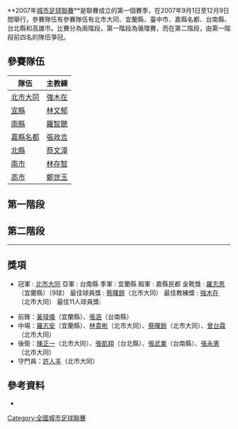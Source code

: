 **2007年[城市足球聯賽](https://zh.wikipedia.org/wiki/城市足球聯賽 "wikilink")**是聯賽成立的第一個賽季，在2007年9月1日至12月9日間舉行，參賽隊伍有參賽隊伍有北市大同、宜蘭縣、臺中市、嘉縣名都、台南縣、台北縣和高雄市。比賽分為兩階段，第一階段為循環賽，而在第二階段，由第一階段前四名的隊伍爭冠。

## 參賽隊伍

| 隊伍                                                      | 主教練                                                 |
| ------------------------------------------------------- | --------------------------------------------------- |
| [北市大同](../Page/大同足球隊.md "wikilink")                     | [強木在](https://zh.wikipedia.org/wiki/強木在 "wikilink") |
| [宜縣](https://zh.wikipedia.org/wiki/宜蘭縣足球隊 "wikilink")   | [林文郁](https://zh.wikipedia.org/wiki/林文郁 "wikilink") |
| [南縣](https://zh.wikipedia.org/wiki/台南縣足球隊 "wikilink")   | [羅智聰](https://zh.wikipedia.org/wiki/羅智聰 "wikilink") |
| [嘉縣名都](https://zh.wikipedia.org/wiki/嘉義縣足球隊 "wikilink") | [張政吉](https://zh.wikipedia.org/wiki/張政吉 "wikilink") |
| [北縣](https://zh.wikipedia.org/wiki/台北縣足球隊 "wikilink")   | [蔡文漳](https://zh.wikipedia.org/wiki/蔡文漳 "wikilink") |
| [南市](../Page/台南市足球隊.md "wikilink")                      | [林存智](https://zh.wikipedia.org/wiki/林存智 "wikilink") |
| [高市](https://zh.wikipedia.org/wiki/高雄市足球隊 "wikilink")   | [鄭世玉](https://zh.wikipedia.org/wiki/鄭世玉 "wikilink") |

## 第一階段

## 第二階段

-----

## 獎項

  - 冠軍 : [北市大同](../Page/大同足球隊.md "wikilink")
    亞軍 : 台南縣
    季軍 : 宜蘭縣
    殿軍 : 嘉縣民都
    金靴獎 : [羅志恩](../Page/羅志恩.md "wikilink")（宜蘭縣）（9球）
    最佳球員獎 : [蔡暉鎧](https://zh.wikipedia.org/wiki/蔡暉鎧 "wikilink")（北市大同）
    最佳教練獎 : [強木在](https://zh.wikipedia.org/wiki/強木在 "wikilink")（北市大同）
    最佳11人球員獎:

<!-- end list -->

  - 前鋒：[黃瑋儀](../Page/黃瑋儀.md "wikilink")（宜蘭縣）、[張涵](../Page/張涵.md "wikilink")（台南縣）
  - 中場：[羅志安](../Page/羅志安.md "wikilink")（宜蘭縣）、[林貴彬](../Page/林貴彬.md "wikilink")（北市大同）、[蔡暉鎧](https://zh.wikipedia.org/wiki/蔡暉鎧 "wikilink")（北市大同）、[曾台霖](https://zh.wikipedia.org/wiki/曾台霖 "wikilink")（北市大同）
  - 後衛：[陳正一](https://zh.wikipedia.org/wiki/陳正一 "wikilink")（北市大同）、[張凱翔](https://zh.wikipedia.org/wiki/張凱翔 "wikilink")（台北縣）、[張武業](../Page/張武業.md "wikilink")（台南縣）、[張永憲](../Page/張永憲.md "wikilink")（北市大同）
  - 守門員：[許人丰](https://zh.wikipedia.org/wiki/許人丰 "wikilink")（北市大同）

## 參考資料

  -
[Category:全國城市足球聯賽](https://zh.wikipedia.org/wiki/Category:全國城市足球聯賽 "wikilink")